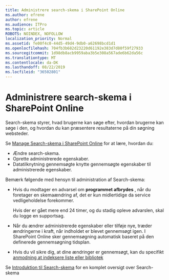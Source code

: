 ```yaml
---
title: Administrere search-skema i SharePoint Online
ms.author: efrene
author: efrene
ms.audience: ITPro
ms.topic: article
ROBOTS: NOINDEX, NOFOLLOW
localization_priority: Normal
ms.assetid: fe00f4c0-44d5-49d4-9db0-a62698bcd1d1
ms.openlocfilehash: 704fb3b682d23220d61192e383d7d80f59f27933
ms.sourcegitcommit: 1d98db8acb9959aba3b5e308a567ade6b62da56c
ms.translationtype: MT
ms.contentlocale: da-DK
ms.lasthandoff: 08/22/2019
ms.locfileid: "36502801"
---
```

# <a name="manage-search-schema-in-sharepoint-online"></a>Administrere search-skema i SharePoint Online

Search-skema styrer, hvad brugerne kan søge efter, hvordan brugerne kan søge i den, og hvordan du kan præsentere resultaterne på din søgning websteder. 

Se [Manage Search-skema i SharePoint Online](https://docs.microsoft.com/sharepoint/manage-search-schema) for at lære, hvordan du: 
- Ændre search-skema.
- Oprette administrerede egenskaber.
- Datatilknytning gennemsøgte knytte gennemsøgte egenskaber til administrerede egenskaber.

Bemærk følgende med hensyn til administration af Search-skema:

- Hvis du modtager en advarsel om **programmet afbrydes** , når du foretager en skemaændring af, det er kun midlertidige da service vedligeholdelse forekommer. 

    Hvis der er gået mere end 24 timer, og du stadig opleve advarslen, skal du logge en supportsag.
- Når du ændrer administrerede egenskaber eller tilføje nye, træder ændringerne i kraft, når indholdet er blevet gennemsøgt igen. I SharePoint Online sker gennemsøgning automatisk baseret på den definerede gennemsøgning tidsplan.
- Hvis du vil sikre dig, at dine ændringer er gennemsøgt, kan du specifikt [anmodning at indeksere liste eller bibliotek](https://docs.microsoft.com/sharepoint/manage-search-schema#request-re-indexing-of-a-document-library-or-list) 

Se [Introduktion til Search-skema](https://blogs.technet.microsoft.com/tothesharepoint/2012/11/25/introducing-search-schema-for-sharepoint-2013/) for en komplet oversigt over Search-skema 


